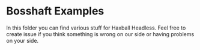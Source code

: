 # Bosshaft Examples

In this folder you can find various stuff for Haxball Headless. Feel free to create issue if you think something is wrong on our side or having problems on your side.

